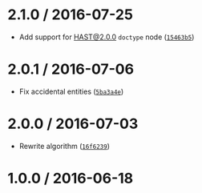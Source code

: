 <!--remark setext-->

<!--lint disable no-multiple-toplevel-headings -->

2.1.0 / 2016-07-25
==================

*   Add support for HAST@2.0.0 `doctype` node ([`15463b5`](https://github.com/wooorm/hast-util-to-html/commit/15463b5))

2.0.1 / 2016-07-06
==================

*   Fix accidental entities ([`5ba3a4e`](https://github.com/wooorm/hast-util-to-html/commit/5ba3a4e))

2.0.0 / 2016-07-03
==================

*   Rewrite algorithm ([`16f6239`](https://github.com/wooorm/hast-util-to-html/commit/16f6239))

1.0.0 / 2016-06-18
==================
